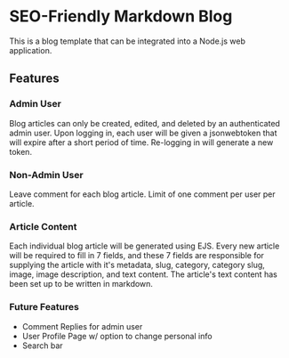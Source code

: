 # SEO-Friendly Markdown Blog

This is a blog template that can be integrated into a Node.js web application. 

## Features

### Admin User

Blog articles can only be created, edited, and deleted by an authenticated admin user. Upon logging in, each user will be given a jsonwebtoken that will expire after a short period of time. Re-logging in will generate a new token.

### Non-Admin User

Leave comment for each blog article. Limit of one comment per user per article.

### Article Content

Each individual blog article will be generated using EJS. Every new article will be required to fill in 7 fields, and these 7 fields are responsible for supplying the article with it's metadata, slug, category, category slug, image, image description, and text content. The article's text content has been set up to be written in markdown.

### Future Features
  
  - Comment Replies for admin user
  - User Profile Page w/ option to change personal info
  - Search bar
